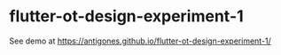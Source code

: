 # flutter-ot-design-experiment-1

See demo at https://antigones.github.io/flutter-ot-design-experiment-1/